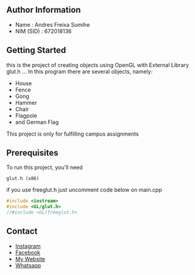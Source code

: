 ## Author Information
* Name       : Andres Freixa Sumihe <Br />
* NIM (SID)  : 672018136

## Getting Started

this is the project of creating objects using OpenGL with External Library glut.h ...
In this program there are several objects, namely: 
* House
* Fence 
* Gong 
* Hammer
* Chair
* Flagpole
* and German Flag

This project is only for fulfilling campus assignments

## Prerequisites
To run this project, you'll need
```
glut.h (x86)
```
if you use freeglut.h just uncomment code below on main.cpp
```c++
#include <iostream>
#include <GL/glut.h>
//#include <GL/freeglut.h>
```
## Contact
* [Instagram](https://Instagram.com/andres_sumihe)
* [Facebook](https://Facebook.com/andres.sumihe.1)
* [My Website](https://codemaster.my.id)
* [Whatsapp](https://https://api.whatsapp.com/send?phone=6285145814955)